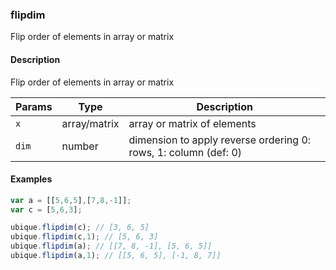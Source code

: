### flipdim
Flip order of elements in array or matrix


#### Description

Flip order of elements in array or matrix


|Params|Type|Description
|---------|----|-----------
|`x` | array/matrix |  array or matrix of elements
|`dim` | number | dimension to apply reverse ordering 0: rows, 1: column (def: 0)


#### Examples

```js
var a = [[5,6,5],[7,8,-1]];
var c = [5,6,3];

ubique.flipdim(c); // [3, 6, 5]
ubique.flipdim(c,1); // [5, 6, 3]
ubique.flipdim(a); // [[7, 8, -1], [5, 6, 5]]
ubique.flipdim(a,1); // [[5, 6, 5], [-1, 8, 7]]
```


